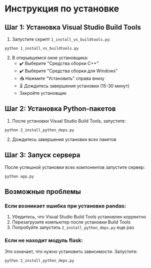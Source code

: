 # Инструкция по установке

## Шаг 1: Установка Visual Studio Build Tools

1. Запустите скрипт `1_install_vs_buildtools.py`:
```
python 1_install_vs_buildtools.py
```

2. В открывшемся окне установщика:
   - ✔️ Выберите "Средства сборки C++"
   - ✔️ Выберите "Средства сборки для Windows"
   - 📥 Нажмите "Установить" справа внизу
   - ⏳ Дождитесь завершения установки (15-30 минут)
   - Закройте установщик

## Шаг 2: Установка Python-пакетов

1. После установки Visual Studio Build Tools, запустите:
```
python 2_install_python_deps.py
```

2. Дождитесь завершения установки всех пакетов

## Шаг 3: Запуск сервера

После успешной установки всех компонентов запустите сервер:
```
python app.py
```

## Возможные проблемы

### Если возникает ошибка при установке pandas:
1. Убедитесь, что Visual Studio Build Tools установлен корректно
2. Перезагрузите компьютер после установки Build Tools
3. Попробуйте запустить `2_install_python_deps.py` еще раз

### Если не находит модуль flask:
Это означает, что нужно установить зависимости. Запустите:
```
python 2_install_python_deps.py
``` 